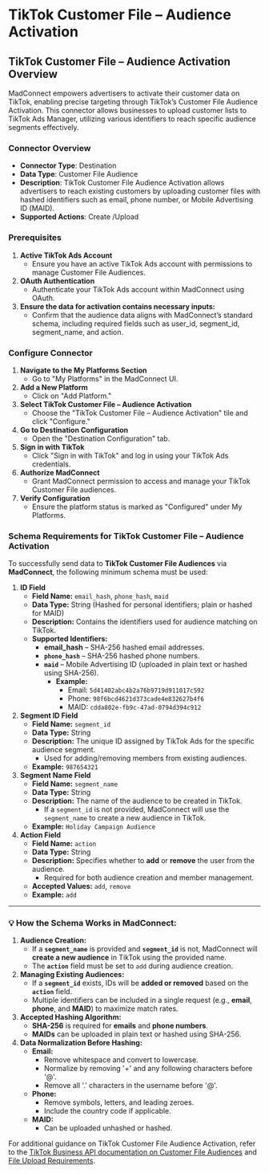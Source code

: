 # TikTok Customer File – Audience Activation

## **TikTok Customer File – Audience Activation Overview**

MadConnect empowers advertisers to activate their customer data on TikTok, enabling precise targeting through TikTok’s Customer File Audience Activation. This connector allows businesses to upload customer lists to TikTok Ads Manager, utilizing various identifiers to reach specific audience segments effectively.

### **Connector Overview**

* **Connector Type**: Destination
* **Data Type**: Customer File Audience
* **Description**: TikTok Customer File Audience Activation allows advertisers to reach existing customers by uploading customer files with hashed identifiers such as email, phone number, or Mobile Advertising ID (MAID).
* **Supported Actions**: Create /Upload

### **Prerequisites**

1. **Active TikTok Ads Account**
   * Ensure you have an active TikTok Ads account with permissions to manage Customer File Audiences.
2. **OAuth Authentication**
   * Authenticate your TikTok Ads account within MadConnect using OAuth.
3. **Ensure the data for activation contains necessary inputs:**
   * Confirm that the audience data aligns with MadConnect’s standard schema, including required fields such as user\_id, segment\_id, segment\_name, and action.

### **Configure Connector**

1. **Navigate to the My Platforms Section**
   * Go to "My Platforms" in the MadConnect UI.
2. **Add a New Platform**
   * Click on "Add Platform."
3. **Select TikTok Customer File – Audience Activation**
   * Choose the "TikTok Customer File – Audience Activation" tile and click "Configure."
4. **Go to Destination Configuration**
   * Open the "Destination Configuration" tab.
5. **Sign in with TikTok**
   * Click "Sign in with TikTok" and log in using your TikTok Ads credentials.
6. **Authorize MadConnect**
   * Grant MadConnect permission to access and manage your TikTok Customer File audiences.
7. **Verify Configuration**
   * Ensure the platform status is marked as "Configured" under My Platforms.

### **Schema Requirements for TikTok Customer File – Audience Activation**

To successfully send data to **TikTok Customer File Audiences** via **MadConnect**, the following minimum schema must be used:

1. **ID Field**
   * **Field Name:** `email_hash`, `phone_hash`, `maid`
   * **Data Type:** String (Hashed for personal identifiers; plain or hashed for MAID)
   * **Description:** Contains the identifiers used for audience matching on TikTok.
   * **Supported Identifiers:**
     * **email\_hash** – SHA-256 hashed email addresses.
     * **`phone_hash`** – SHA-256 hashed phone numbers.
     * **`maid`** – Mobile Advertising ID (uploaded in plain text or hashed using SHA-256).
       * **Example:**
         * Email: `5d41402abc4b2a76b9719d911017c592`
         * Phone: `98f6bcd4621d373cade4e832627b4f6`
         * MAID: `cdda802e-fb9c-47ad-0794d394c912`
2. **Segment ID Field**
   * **Field Name:** `segment_id`
   * **Data Type:** String
   * **Description:** The unique ID assigned by TikTok Ads for the specific audience segment.
     * Used for adding/removing members from existing audiences.
   * **Example:** `987654321`
3. **Segment Name Field**
   * **Field Name:** `segment_name`
   * **Data Type:** String
   * **Description:** The name of the audience to be created in TikTok.
     * If a `segment_id` is not provided, MadConnect will use the `segment_name` to create a new audience in TikTok.
   * **Example:** `Holiday Campaign Audience`
4. **Action Field**
   * **Field Name:** `action`
   * **Data Type:** String
   * **Description:** Specifies whether to **add** or **remove** the user from the audience.
     * Required for both audience creation and member management.
   * **Accepted Values:** `add`, `remove`
   * **Example:** `add`

***

### **💡 How the Schema Works in MadConnect:**

1. **Audience Creation:**
   * If a **`segment_name`** is provided and **`segment_id`** is not, MadConnect will **create a new audience** in TikTok using the provided name.
   * The **`action`** field must be set to `add` during audience creation.
2. **Managing Existing Audiences:**
   * If a **`segment_id`** exists, IDs will be **added or removed** based on the **`action`** field.
   * Multiple identifiers can be included in a single request (e.g., **email**, **phone**, and **MAID**) to maximize match rates.
3. **Accepted Hashing Algorithm:**
   * **SHA-256** is required for **emails** and **phone numbers**.
   * **MAIDs** can be uploaded in plain text or hashed using SHA-256.
4. **Data Normalization Before Hashing:**
   * **Email:**
     * Remove whitespace and convert to lowercase.
     * Normalize by removing '+' and any following characters before '@'.
     * Remove all '.' characters in the username before '@'.
   * **Phone:**
     * Remove symbols, letters, and leading zeroes.
     * Include the country code if applicable.
   * **MAID:**
     * Can be uploaded unhashed or hashed.

For additional guidance on TikTok Customer File Audience Activation, refer to the [TikTok Business API documentation on Customer File Audiences](https://business-api.tiktok.com/portal/docs?id=1747012327159809) and [File Upload Requirements](https://business-api.tiktok.com/portal/docs?id=1739940567842818).
